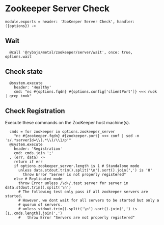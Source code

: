 
# Zookeeper Server Check

    module.exports = header: 'ZooKeeper Server Check', handler: ({options}) ->

## Wait

      @call '@rybajs/metal/zookeeper/server/wait', once: true, options.wait

## Check state

      @system.execute
        header: 'Healthy'
        cmd: "nc #{options.fqdn} #{options.config['clientPort']} <<< ruok | grep imok"

## Check Registration

Execute these commands on the ZooKeeper host machine(s).

      cmds = for zookeeper in options.zookeeper_server
        "nc #{zookeeper.fqdn} #{zookeeper.port} <<< conf | sed -n 's/.*serverId=\\(.*\\)/\\1/p'"
      @system.execute
        header: 'Registration'
        cmd: cmds.join ';'
      , (err, data) ->
        return if err
        if options.zookeeper_server.length is 1 # Standalone mode
          unless data.stdout.trim().split('\n').sort().join(',') is '0'
            throw Error "Server is not properly registered"
        else # Replicated mode
          throw Error unless /\d+/.test server for server in data.stdout.trim().split('\n')
          # The following test only pass if all zookeeper servers are started.
          # However, we dont wait for all servers to be started but only a
          # quorum of servers.
          # unless stdout.trim().split('\n').sort().join(',') is [1..cmds.length].join(',')
          #   throw Error "Servers are not properly registered"
